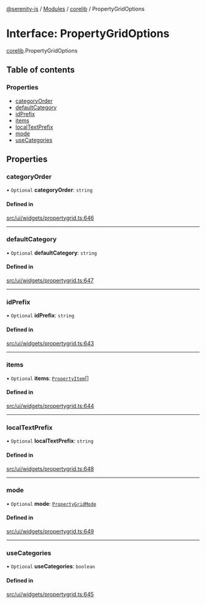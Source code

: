 [@serenity-is](../README.md) / [Modules](../modules.md) / [corelib](../modules/corelib.md) / PropertyGridOptions

# Interface: PropertyGridOptions

[corelib](../modules/corelib.md).PropertyGridOptions

## Table of contents

### Properties

- [categoryOrder](corelib.PropertyGridOptions.md#categoryorder)
- [defaultCategory](corelib.PropertyGridOptions.md#defaultcategory)
- [idPrefix](corelib.PropertyGridOptions.md#idprefix)
- [items](corelib.PropertyGridOptions.md#items)
- [localTextPrefix](corelib.PropertyGridOptions.md#localtextprefix)
- [mode](corelib.PropertyGridOptions.md#mode)
- [useCategories](corelib.PropertyGridOptions.md#usecategories)

## Properties

### categoryOrder

• `Optional` **categoryOrder**: `string`

#### Defined in

[src/ui/widgets/propertygrid.ts:646](https://github.com/serenity-is/serenity/blob/master/packages/corelib/src/ui/widgets/propertygrid.ts#L646)

___

### defaultCategory

• `Optional` **defaultCategory**: `string`

#### Defined in

[src/ui/widgets/propertygrid.ts:647](https://github.com/serenity-is/serenity/blob/master/packages/corelib/src/ui/widgets/propertygrid.ts#L647)

___

### idPrefix

• `Optional` **idPrefix**: `string`

#### Defined in

[src/ui/widgets/propertygrid.ts:643](https://github.com/serenity-is/serenity/blob/master/packages/corelib/src/ui/widgets/propertygrid.ts#L643)

___

### items

• `Optional` **items**: [`PropertyItem`](corelib_q.PropertyItem.md)[]

#### Defined in

[src/ui/widgets/propertygrid.ts:644](https://github.com/serenity-is/serenity/blob/master/packages/corelib/src/ui/widgets/propertygrid.ts#L644)

___

### localTextPrefix

• `Optional` **localTextPrefix**: `string`

#### Defined in

[src/ui/widgets/propertygrid.ts:648](https://github.com/serenity-is/serenity/blob/master/packages/corelib/src/ui/widgets/propertygrid.ts#L648)

___

### mode

• `Optional` **mode**: [`PropertyGridMode`](../enums/corelib.PropertyGridMode.md)

#### Defined in

[src/ui/widgets/propertygrid.ts:649](https://github.com/serenity-is/serenity/blob/master/packages/corelib/src/ui/widgets/propertygrid.ts#L649)

___

### useCategories

• `Optional` **useCategories**: `boolean`

#### Defined in

[src/ui/widgets/propertygrid.ts:645](https://github.com/serenity-is/serenity/blob/master/packages/corelib/src/ui/widgets/propertygrid.ts#L645)
